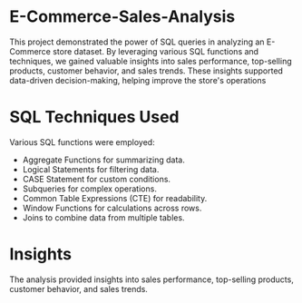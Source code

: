 # E-Commerce-Sales-Analysis
This project demonstrated the power of SQL queries in analyzing an E-Commerce store dataset. By leveraging various SQL functions and techniques, we gained valuable insights into sales performance, top-selling products, customer behavior, and sales trends. These insights supported data-driven decision-making, helping improve the store's operations

# SQL Techniques Used
Various SQL functions were employed:

- Aggregate Functions for summarizing data.
- Logical Statements for filtering data.
- CASE Statement for custom conditions.
- Subqueries for complex operations.
- Common Table Expressions (CTE) for readability.
- Window Functions for calculations across rows.
- Joins to combine data from multiple tables.

  
# Insights
The analysis provided insights into sales performance, top-selling products, customer behavior, and sales trends.

